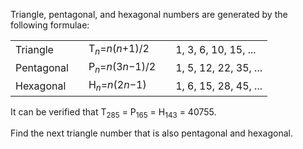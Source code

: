 <p>Triangle, pentagonal, and hexagonal numbers are generated by the following formulae:</p>
<table><tr><td>Triangle</td>
<td> </td>
<td>T<sub><i>n</i></sub>=<i>n</i>(<i>n</i>+1)/2</td>
<td> </td>
<td>1, 3, 6, 10, 15, ...</td>
</tr><tr><td>Pentagonal</td>
<td> </td>
<td>P<sub><i>n</i></sub>=<i>n</i>(3<i>n</i>−1)/2</td>
<td> </td>
<td>1, 5, 12, 22, 35, ...</td>
</tr><tr><td>Hexagonal</td>
<td> </td>
<td>H<sub><i>n</i></sub>=<i>n</i>(2<i>n</i>−1)</td>
<td> </td>
<td>1, 6, 15, 28, 45, ...</td>
</tr></table><p>It can be verified that T<sub>285</sub> = P<sub>165</sub> = H<sub>143</sub> = 40755.</p>
<p>Find the next triangle number that is also pentagonal and hexagonal.</p>
